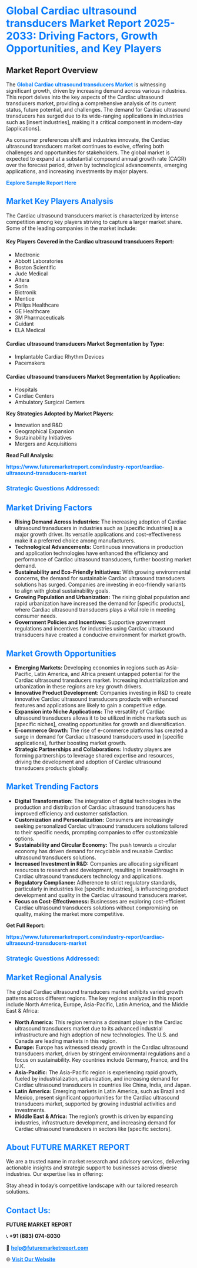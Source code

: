 <h1 style="color: #007BFF;">Global Cardiac ultrasound transducers Market Report 2025-2033: Driving Factors, Growth Opportunities, and Key Players</h1>

<section id="overview">
<h2>Market Report Overview</h2>
<p>The <a href="https://www.futuremarketreport.com/industry-report/cardiac-ultrasound-transducers-market" style="color: #007BFF; text-decoration: none;"><strong>Global Cardiac ultrasound transducers Market</strong></a> is witnessing significant growth, driven by increasing demand across various industries. This report delves into the key aspects of the Cardiac ultrasound transducers market, providing a comprehensive analysis of its current status, future potential, and challenges. The demand for Cardiac ultrasound transducers has surged due to its wide-ranging applications in industries such as [insert industries], making it a critical component in modern-day [applications].</p>
<p>As consumer preferences shift and industries innovate, the Cardiac ultrasound transducers market continues to evolve, offering both challenges and opportunities for stakeholders. The global market is expected to expand at a substantial compound annual growth rate (CAGR) over the forecast period, driven by technological advancements, emerging applications, and increasing investments by major players.</p>
</section>

<section id="overview">
<p><a href="https://www.futuremarketreport.com/request-sample/reportId=34097" style="color: #007BFF; text-decoration: none;"><strong>Explore Sample Report Here</strong></a></p>
</section>

<section id="key-players">
<h2 style="color: #007BFF;">Market Key Players Analysis</h2>
<p>The Cardiac ultrasound transducers market is characterized by intense competition among key players striving to capture a larger market share. Some of the leading companies in the market include:</p>
<h4>Key Players Covered in the Cardiac ultrasound transducers Report:</h4>
<ul><li>Medtronic</li><li>Abbott Laboratories</li><li>Boston Scientific</li><li>Jude Medical</li><li>Altera</li><li>Sorin</li><li>Biotronik</li><li>Mentice</li><li>Philips Healthcare</li><li>GE Healthcare</li><li>3M Pharmaceuticals</li><li>Guidant</li><li>ELA Medical</li></ul>
<h4>Cardiac ultrasound transducers Market Segmentation by Type:</h4>
<ul><li>Implantable Cardiac Rhythm Devices</li><li>Pacemakers</li></ul>

<h4>Cardiac ultrasound transducers Market Segmentation by Application:</h4>
<ul><li>Hospitals</li><li>Cardiac Centers</li><li>Ambulatory Surgical Centers</li></ul>
<p><strong>Key Strategies Adopted by Market Players:</strong></p>
<ul>
<li>Innovation and R&D</li>
<li>Geographical Expansion</li>
<li>Sustainability Initiatives</li>
<li>Mergers and Acquisitions</li>
</ul>
</section>

<section>
<p><strong>Read Full Analysis: </strong></p><a href="https://www.futuremarketreport.com/industry-report/cardiac-ultrasound-transducers-market" style="color: #007BFF; text-decoration: none;"><strong>https://www.futuremarketreport.com/industry-report/cardiac-ultrasound-transducers-market</strong></a>
<h3 style="color: #007BFF;">Strategic Questions Addressed:</h3>
</section>

<section id="driving-factors">
<h2 style="color: #007BFF;">Market Driving Factors</h2>
<ul>
<li><strong>Rising Demand Across Industries:</strong> The increasing adoption of Cardiac ultrasound transducers in industries such as [specific industries] is a major growth driver. Its versatile applications and cost-effectiveness make it a preferred choice among manufacturers.</li>
<li><strong>Technological Advancements:</strong> Continuous innovations in production and application technologies have enhanced the efficiency and performance of Cardiac ultrasound transducers, further boosting market demand.</li>
<li><strong>Sustainability and Eco-Friendly Initiatives:</strong> With growing environmental concerns, the demand for sustainable Cardiac ultrasound transducers solutions has surged. Companies are investing in eco-friendly variants to align with global sustainability goals.</li>
<li><strong>Growing Population and Urbanization:</strong> The rising global population and rapid urbanization have increased the demand for [specific products], where Cardiac ultrasound transducers plays a vital role in meeting consumer needs.</li>
<li><strong>Government Policies and Incentives:</strong> Supportive government regulations and incentives for industries using Cardiac ultrasound transducers have created a conducive environment for market growth.</li>
</ul>
</section>

<section id="growth-opportunities">
<h2 style="color: #007BFF;">Market Growth Opportunities</h2>
<ul>
<li><strong>Emerging Markets:</strong> Developing economies in regions such as Asia-Pacific, Latin America, and Africa present untapped potential for the Cardiac ultrasound transducers market. Increasing industrialization and urbanization in these regions are key growth drivers.</li>
<li><strong>Innovative Product Development:</strong> Companies investing in R&D to create innovative Cardiac ultrasound transducers products with enhanced features and applications are likely to gain a competitive edge.</li>
<li><strong>Expansion into Niche Applications:</strong> The versatility of Cardiac ultrasound transducers allows it to be utilized in niche markets such as [specific niches], creating opportunities for growth and diversification.</li>
<li><strong>E-commerce Growth:</strong> The rise of e-commerce platforms has created a surge in demand for Cardiac ultrasound transducers used in [specific applications], further boosting market growth.</li>
<li><strong>Strategic Partnerships and Collaborations:</strong> Industry players are forming partnerships to leverage shared expertise and resources, driving the development and adoption of Cardiac ultrasound transducers products globally.</li>
</ul>
</section>

<section id="trending-factors">
<h2 style="color: #007BFF;">Market Trending Factors</h2>
<ul>
<li><strong>Digital Transformation:</strong> The integration of digital technologies in the production and distribution of Cardiac ultrasound transducers has improved efficiency and customer satisfaction.</li>
<li><strong>Customization and Personalization:</strong> Consumers are increasingly seeking personalized Cardiac ultrasound transducers solutions tailored to their specific needs, prompting companies to offer customizable options.</li>
<li><strong>Sustainability and Circular Economy:</strong> The push towards a circular economy has driven demand for recyclable and reusable Cardiac ultrasound transducers solutions.</li>
<li><strong>Increased Investment in R&D:</strong> Companies are allocating significant resources to research and development, resulting in breakthroughs in Cardiac ultrasound transducers technology and applications.</li>
<li><strong>Regulatory Compliance:</strong> Adherence to strict regulatory standards, particularly in industries like [specific industries], is influencing product development and quality in the Cardiac ultrasound transducers market.</li>
<li><strong>Focus on Cost-Effectiveness:</strong> Businesses are exploring cost-efficient Cardiac ultrasound transducers solutions without compromising on quality, making the market more competitive.</li>
</ul>
</section>

<section>
<p><strong>Get Full Report: </strong></p><a href="https://www.futuremarketreport.com/industry-report/cardiac-ultrasound-transducers-market" style="color: #007BFF; text-decoration: none;"><strong>https://www.futuremarketreport.com/industry-report/cardiac-ultrasound-transducers-market</strong></a>
<h3 style="color: #007BFF;">Strategic Questions Addressed:</h3>
</section>


<section id="regional-analysis">
<h2 style="color: #007BFF;">Market Regional Analysis</h2>
<p>The global Cardiac ultrasound transducers market exhibits varied growth patterns across different regions. The key regions analyzed in this report include North America, Europe, Asia-Pacific, Latin America, and the Middle East & Africa:</p>
<ul>
<li><strong>North America:</strong> This region remains a dominant player in the Cardiac ultrasound transducers market due to its advanced industrial infrastructure and high adoption of new technologies. The U.S. and Canada are leading markets in this region.</li>
<li><strong>Europe:</strong> Europe has witnessed steady growth in the Cardiac ultrasound transducers market, driven by stringent environmental regulations and a focus on sustainability. Key countries include Germany, France, and the U.K.</li>
<li><strong>Asia-Pacific:</strong> The Asia-Pacific region is experiencing rapid growth, fueled by industrialization, urbanization, and increasing demand for Cardiac ultrasound transducers in countries like China, India, and Japan.</li>
<li><strong>Latin America:</strong> Emerging markets in Latin America, such as Brazil and Mexico, present significant opportunities for the Cardiac ultrasound transducers market, supported by growing industrial activities and investments.</li>
<li><strong>Middle East & Africa:</strong> The region’s growth is driven by expanding industries, infrastructure development, and increasing demand for Cardiac ultrasound transducers in sectors like [specific sectors].</li>
</ul>
</section>

<footer>
<h2 style="color: #007BFF;">About FUTURE MARKET REPORT</h2>
<p>We are a trusted name in market research and advisory services, delivering actionable insights and strategic support to businesses across diverse industries. Our expertise lies in offering:</p>

<p>Stay ahead in today’s competitive landscape with our tailored research solutions.</p>

<h2 style="color: #007BFF;">Contact Us:</h2>
<p><strong>FUTURE MARKET REPORT</strong></p>
<p>📞 <strong>+91 (883) 074-8030</strong></p>
<p>📧 <strong><a href="mailto:help@futuremarketreport.com" style="color: #007BFF;">help@futuremarketreport.com</a></strong></p>
<p>🌐 <strong><a href="https://www.futuremarketreport.com/" style="color: #007BFF;">Visit Our Website</a></strong></p>
</footer>